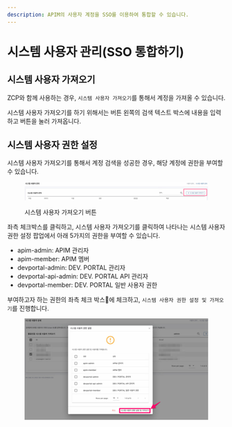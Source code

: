 ```yaml
---
description: APIM의 사용자 계정을 SSO를 이용하여 통합할 수 있습니다.
---
```


# 시스템 사용자 관리(SSO 통합하기)

## 시스템 사용자 가져오기

ZCP와 함께 사용하는 경우, `시스템 사용자 가져오기`를 통해서 계정을 가져올 수 있습니다.

시스템 사용자 가져오기를 하기 위해서는 버튼 왼쪽의 검색 텍스트 박스에 내용을 입력하고 버튼을 눌러 가져옵니다.

## 시스템 사용자 권한 설정

시스템 사용자 가져오기를 통해서 계정 검색을 성공한 경우, 해당 계정에 권한을 부여할 수 있습니다.

<figure><img src="../.gitbook/assets/image (24).png" alt=""><figcaption><p>시스템 사용자 가져오기 버튼</p></figcaption></figure>

좌측 체크박스를 클릭하고, 시스템 사용자 가져오기를 클릭하여 나타나는 시스템 사용자 권한 설정 팝업에서 아래 5가지의 권한을 부여할 수 있습니다.

* apim-admin: APIM 관리자
* apim-member: APIM 멤버
* devportal-admin: DEV. PORTAL 관리자
* devportal-api-admin: DEV. PORTAL API 관리자
* devportal-member: DEV. PORTAL 일반 사용자 권한

부여하고자 하는 권한의 좌측 체크 박스에 체크하고, `시스템 사용자 권한 설정 및 가져오기`를 진행합니다.

<figure><img src="../.gitbook/assets/image (6) (1).png" alt=""><figcaption></figcaption></figure>
